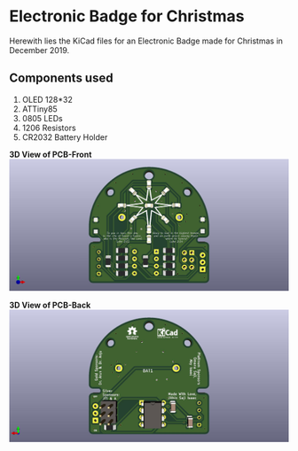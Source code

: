 # Electronic Badge for Christmas
Herewith lies the KiCad files for an Electronic Badge made for Christmas in December 2019.

## Components used

1. OLED 128*32
1. ATTiny85
1. 0805 LEDs
1. 1206 Resistors
1. CR2032 Battery Holder 

**3D View of PCB-Front**
![PCB Front](/4.Electronic_BadgeF.jpg)

**3D View of PCB-Back**
![PCB Back](/4.Electronic_BadgeB.jpg)
